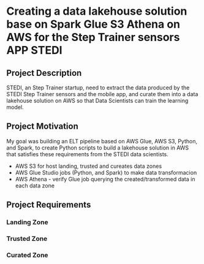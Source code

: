 # Creating a data lakehouse solution base on Spark Glue S3 Athena on AWS for the Step Trainer sensors APP  STEDI 


## Project Description 

STEDI, an Step Trainer startup, need to extract the data produced by the STEDI Step Trainer sensors and the mobile app, 
and curate them into a data lakehouse solution on AWS so that Data Scientists can train the learning model.

## Project Motivation

My goal was building an ELT pipeline based on AWS Glue, AWS S3, Python, and Spark, to create Python scripts to build a lakehouse solution in 
AWS that satisfies these requirements from the STEDI data scientists.

 * AWS S3 for host landing, trusted and cureates data zones
 * AWS Glue Studio jobs (Python, and Spark) to make data transformacion
 * AWS Athena - verify Glue job querying the created/transformed data in each data zone


## Project Requirements


### Landing Zone

### Trusted Zone

### Curated Zone
